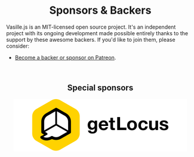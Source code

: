<div align="center">

# Sponsors & Backers

</div>
Vasille.js is an MIT-licensed open source project. It's an independent 
project with its ongoing development made possible entirely thanks to
the support by these awesome backers. If you'd like to join them, 
please consider:

* [Become a backer or sponsor on Patreon](https://patreon.com/Vasille?utm_medium=unknown&utm_source=join_link&utm_campaign=creatorshare_creator&utm_content=copyLink).

<br/>
<div align="center">

## Special sponsors
[![getlocus](doc/img/getLocus.svg)](https://getlocus.io)

</div>
